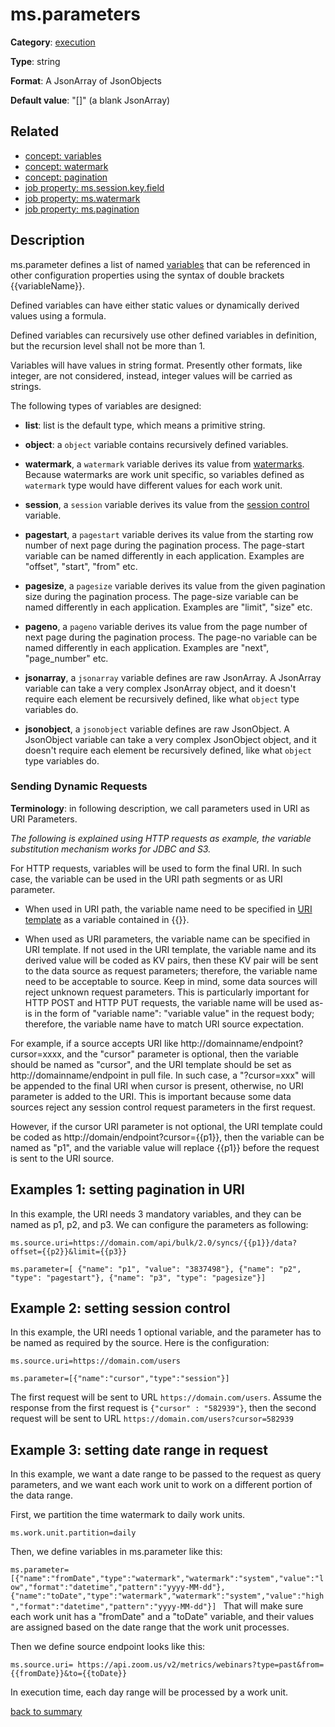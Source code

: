 # ms.parameters

**Category**: [execution](https://github.com/linkedin/data-integration-library/blob/master/docs/parameters/execution-parameters.md)

**Type**: string

**Format**: A JsonArray of JsonObjects

**Default value**: "[]" (a blank JsonArray)

## Related 
- [concept: variables](https://github.com/linkedin/data-integration-library/blob/master/docs/concepts/variables.md)
- [concept: watermark](https://github.com/linkedin/data-integration-library/blob/master/docs/concepts/watermark.md)
- [concept: pagination](https://github.com/linkedin/data-integration-library/blob/master/docs/concepts/pagination.md)
- [job property: ms.session.key.field](https://github.com/linkedin/data-integration-library/blob/master/docs/parameters/ms.session.key.field.md)
- [job property: ms.watermark](https://github.com/linkedin/data-integration-library/blob/master/docs/parameters/ms.watermark.md)
- [job property: ms.pagination](https://github.com/linkedin/data-integration-library/blob/master/docs/parameters/ms.pagination.md)

## Description 

ms.parameter defines a list of named [variables](https://github.com/linkedin/data-integration-library/blob/master/docs/concepts/variables.md) 
that can be referenced in other configuration properties using the syntax of double brackets {{variableName}}.

Defined variables can have either static values or dynamically derived values using a formula. 

Defined variables can recursively use other defined variables in definition, but the recursion level shall not be more than 1.   

Variables will have values in string format. Presently other formats, like integer, are not considered, instead, integer values
will be carried as strings. 

The following types of variables are designed: 

- **list**: list is the default type, which means a primitive string.

- **object**: a `object` variable contains recursively defined variables.

- **watermark**, a `watermark` variable derives its value from [watermarks](https://github.com/linkedin/data-integration-library/blob/master/docs/concepts/watermark.md). 
Because watermarks are work unit specific, so variables defined as `watermark` type 
would have different values for each work unit.
 
- **session**, a `session` variable derives its value from the [session control](https://github.com/linkedin/data-integration-library/blob/master/docs/concepts/session-control.md) variable.

- **pagestart**, a `pagestart` variable derives its value from the starting row number of next page during the pagination process. 
The page-start variable can be named differently in each application. Examples are "offset", "start", "from" etc.
 
- **pagesize**, a `pagesize` variable derives its value from the given pagination size during the pagination process. 
The page-size variable can be named differently in each application. Examples are "limit", "size" etc.

- **pageno**, a `pageno` variable derives its value from the page number of next page during the pagination process.
The page-no variable can be named differently in each application. Examples are "next", "page_number" etc.

- **jsonarray**, a `jsonarray` variable defines are raw JsonArray. A JsonArray variable can take a very complex 
JsonArray object, and it doesn't require
each element be recursively defined, like what `object` type variables do. 

- **jsonobject**, a `jsonobject` variable defines are raw JsonObject. A JsonObject variable can take a very complex JsonObject object, 
and it doesn't require  each element be recursively defined, like what `object` type variables do. 
  
### Sending Dynamic Requests
  
**Terminology**: in following description, we call parameters used in URI as URI Parameters.

_The following is explained using HTTP requests as example, the variable substitution mechanism works 
for JDBC and S3._

For HTTP requests, variables will be used to form the final URI. In such case, the variable can be 
used in the URI path segments or as URI parameter.

- When used in URI path, the variable name need to be specified in [URI template](https://github.com/linkedin/data-integration-library/blob/master/docs/parameters/ms.source.uri.md) 
as a variable contained in {{}}.

- When used as URI parameters, the variable name can be specified in URI template. If not used in the URI template, 
the variable name and its derived value will be coded as KV pairs, then these KV pair will be sent to the 
data source as request parameters; therefore, the variable name need to be acceptable to source. Keep in mind, some data sources will
reject unknown request parameters. This is particularly important for HTTP POST and HTTP PUT requests, 
the variable name will be used as-is in the form of "variable name": "variable value" in the request body; 
therefore, the variable name have to match URI source expectation.
 
For example, if a source accepts URI like http://domainname/endpoint?cursor=xxxx, and the "cursor" parameter is optional, 
then the variable should be named as "cursor", and the URI template should be set as http://domainname/endpoint in pull file.
In such case, a "?cursor=xxx" will be appended to the final URI when cursor is present, otherwise, no URI parameter is added
to the URI. This is important because some data sources reject any session control request parameters in the first request. 

However, if the cursor URI parameter is not optional, the URI template could be coded as http://domain/endpoint?cursor={{p1}}, 
then the variable can be named as "p1", and the variable value will replace {{p1}} before the request is sent to the URI source.

## Examples 1: setting pagination in URI

In this example, the URI needs 3 mandatory variables, and they can be named as p1, p2, and p3.
We can configure the parameters as following:

`ms.source.uri=https://domain.com/api/bulk/2.0/syncs/{{p1}}/data?offset={{p2}}&limit={{p3}}` </p>

`ms.parameter=[
  {"name": "p1", "value": "3837498"},
  {"name": "p2", "type": "pagestart"},
  {"name": "p3", "type": "pagesize"}]` </p>

## Example 2: setting session control

In this example, the URI needs 1 optional variable, and the parameter has to be named as
required by the source. Here is the configuration:

`ms.source.uri=https://domain.com/users` </p>

`ms.parameter=[{"name":"cursor","type":"session"}]` 

The first request will be sent to URL `https://domain.com/users`. Assume the response from the 
first request is `{"cursor" : "582939"}`, then the second request will be sent 
to URL `https://domain.com/users?cursor=582939`


## Example 3: setting date range in request 

In this example, we want a date range to be passed to the request as query parameters, and we want 
each work unit to work on a different portion of the data range.

First, we partition the time watermark to daily work units. 

`ms.work.unit.partition=daily`

Then, we define variables in ms.parameter like this:

`ms.parameter=
[{"name":"fromDate","type":"watermark","watermark":"system","value":"low","format":"datetime","pattern":"yyyy-MM-dd"},
{"name":"toDate","type":"watermark","watermark":"system","value":"high","format":"datetime","pattern":"yyyy-MM-dd"}]
`
That will make sure each work unit has a "fromDate" and a "toDate" variable, and their values are assigned
based on the date range that the work unit processes. 

Then we define source endpoint looks like this:

`ms.source.uri=
https://api.zoom.us/v2/metrics/webinars?type=past&from={{fromDate}}&to={{toDate}}
`

In execution time, each day range will be processed by a work unit.

[back to summary](https://github.com/linkedin/data-integration-library/blob/master/docs/parameters/summary.md#msparameters)
